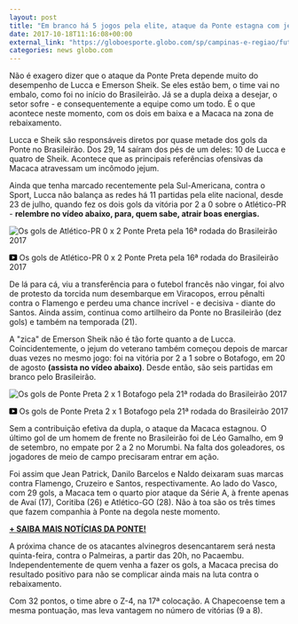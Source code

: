 ```yaml
---
layout: post
title: "Em branco há 5 jogos pela elite, ataque da Ponte estagna com jejuns de Luca e Sheik "
date: 2017-10-18T11:16:08+00:00
external_link: "https://globoesporte.globo.com/sp/campinas-e-regiao/futebol/times/ponte-preta/noticia/em-branco-ha-5-jogos-pela-elite-ataque-da-ponte-estagna-com-jejuns-de-lucca-e-sheik.ghtml"
categories: news globo.com
---
```

 
 
 

 
 
 
 

Não é exagero dizer que o ataque da Ponte Preta depende muito do desempenho de Lucca e Emerson Sheik. Se eles estão bem, o time vai no embalo, como foi no início do Brasileirão. Já se a dupla deixa a desejar, o setor sofre - e consequentemente a equipe como um todo. É o que acontece neste momento, com os dois em baixa e a Macaca na zona de rebaixamento.

 
 
 

Lucca e Sheik são responsáveis diretos por quase metade dos gols da Ponte no Brasileirão. Dos 29, 14 saíram dos pés de um deles: 10 de Lucca e quatro de Sheik. Acontece que as principais referências ofensivas da Macaca atravessam um incômodo jejum.

 
 
 

Ainda que tenha marcado recentemente pela Sul-Americana, contra o Sport, Lucca não balança as redes há 11 partidas pela elite nacional, desde 23 de julho, quando fez os dois gols da vitória por 2 a 0 sobre o Atlético-PR - **relembre no vídeo abaixo, para, quem sabe, atrair boas energias.**

 
 
 
 <meta itemprop="name" content="Os gols de Atlético-PR 0 x 2 Ponte Preta pela 16ª rodada do Brasileirão 2017"> <meta itemprop="thumbnailUrl" content="https://s04.video.glbimg.com/x720/6027495.jpg"> <meta itemprop="datePublished" content="2017-10-17T18:19:23.010Z"> <meta itemprop="uploadDate" content="2017-10-17T18:19:23.010Z"> 

 

 
  ![Os gols de Atlético-PR 0 x 2 Ponte Preta pela 16ª rodada do Brasileirão 2017](https://s04.video.glbimg.com/x720/6027495.jpg "Os gols de Atlético-PR 0 x 2 Ponte Preta pela 16ª rodada do Brasileirão 2017") 
 
 
 

_<svg xmlns="http://www.w3.org/2000/svg" width="14px" height="11px" viewbox="0 0 14 11"><path d="M14,9.16666667 C14,10.175 13.19,11 12.2,11 L1.8,11 C0.81,11 0,10.175 0,9.16666667 L0,1.83333333 C0,0.825 0.81,0 1.8,0 L12.2,0 C13.19,0 14,0.825 14,1.83333333 L14,9.16666667 Z M10.6,5.5 L5.2,2.5025 L5.2,8.48833333 L10.6,5.5 L10.6,5.5 Z" id="Shape"></path></svg>_ Os gols de Atlético-PR 0 x 2 Ponte Preta pela 16ª rodada do Brasileirão 2017

 
 
 
 

De lá para cá, viu a transferência para o futebol francês não vingar, foi alvo de protesto da torcida num desembarque em Viracopos, errou pênalti contra o Flamengo e perdeu uma chance incrível - e decisiva - diante do Santos. Ainda assim, continua como artilheiro da Ponte no Brasileirão (dez gols) e também na temporada (21).

 
 
 

A "zica" de Emerson Sheik não é tão forte quanto a de Lucca. Coincidentemente, o jejum do veterano também começou depois de marcar duas vezes no mesmo jogo: foi na vitória por 2 a 1 sobre o Botafogo, em 20 de agosto **(assista no vídeo abaixo)**. Desde então, são seis partidas em branco pelo Brasileirão.

 
 
 

 
 
 
 <meta itemprop="name" content="Os gols de Ponte Preta 2 x 1 Botafogo pela 21ª rodada do Brasileirão 2017"> <meta itemprop="thumbnailUrl" content="https://s04.video.glbimg.com/x720/6091635.jpg"> <meta itemprop="datePublished" content="2017-10-17T18:19:23.010Z"> <meta itemprop="uploadDate" content="2017-10-17T18:19:23.010Z"> 

 

 
  ![Os gols de Ponte Preta 2 x 1 Botafogo pela 21ª rodada do Brasileirão 2017](https://s04.video.glbimg.com/x720/6091635.jpg "Os gols de Ponte Preta 2 x 1 Botafogo pela 21ª rodada do Brasileirão 2017") 
 
 
 

_<svg xmlns="http://www.w3.org/2000/svg" width="14px" height="11px" viewbox="0 0 14 11"><path d="M14,9.16666667 C14,10.175 13.19,11 12.2,11 L1.8,11 C0.81,11 0,10.175 0,9.16666667 L0,1.83333333 C0,0.825 0.81,0 1.8,0 L12.2,0 C13.19,0 14,0.825 14,1.83333333 L14,9.16666667 Z M10.6,5.5 L5.2,2.5025 L5.2,8.48833333 L10.6,5.5 L10.6,5.5 Z" id="Shape"></path></svg>_ Os gols de Ponte Preta 2 x 1 Botafogo pela 21ª rodada do Brasileirão 2017

 
 
 
 

Sem a contribuição efetiva da dupla, o ataque da Macaca estagnou. O último gol de um homem de frente no Brasileirão foi de Léo Gamalho, em 9 de setembro, no empate por 2 a 2 no Morumbi. Na falta dos goleadores, os jogadores de meio de campo precisaram entrar em ação.

 
 
 

Foi assim que Jean Patrick, Danilo Barcelos e Naldo deixaram suas marcas contra Flamengo, Cruzeiro e Santos, respectivamente. Ao lado do Vasco, com 29 gols, a Macaca tem o quarto pior ataque da Série A, à frente apenas de Avaí (17), Coritiba (26) e Atlético-GO (28). Não à toa são os três times que fazem companhia à Ponte na degola neste momento.

 
 
 

[**+ SAIBA MAIS NOTÍCIAS DA PONTE!**](http://globoesporte.globo.com/sp/campinas-e-regiao/futebol/times/ponte-preta/)

 
 
 

A próxima chance de os atacantes alvinegros desencantarem será nesta quinta-feira, contra o Palmeiras, a partir das 20h, no Pacaembu. Independentemente de quem venha a fazer os gols, a Macaca precisa do resultado positivo para não se complicar ainda mais na luta contra o rebaixamento.

 
 
 
 

Com 32 pontos, o time abre o Z-4, na 17ª colocação. A Chapecoense tem a mesma pontuação, mas leva vantagem no número de vitórias (9 a 8).

 
 
 
